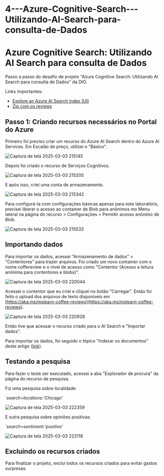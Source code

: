 # 4---Azure-Cognitive-Search---Utilizando-AI-Search-para-consulta-de-Dados

# Azure Cognitive Search: Utilizando AI Search para consulta de Dados

Passo a passo do desafio de projeto "Azure Cognitive Search: Utilizando AI Search para consulta de Dados" da DIO.

Links importantes:

- [Explore an Azure AI Search index (UI)](https://aka.ms/ai900-ai-search)
- [Zip com os reviews](https://aka.ms/mslearn-coffee-reviews)

## Passo 1: Criando recursos necessários no Portal do Azure

Primeiro foi preciso criar um recurso do Azure AI Search dentro do Azure AI Services. Em Escalão de preço, utilizei o "Básico".

![Captura de tela 2025-03-03 215145](https://github.com/user-attachments/assets/03ac9482-a6be-421c-9f37-28c0c7afeb44)


Depois foi criado o recurso de Serviços Cognitivos.

![Captura de tela 2025-03-03 215205](https://github.com/user-attachments/assets/8864d66f-05a7-43e8-9e4f-a7fd058a5805)


E após isso, criei uma conta de armazenamento.

![Captura de tela 2025-03-03 215342](https://github.com/user-attachments/assets/690ebf6b-0446-45c7-9097-fb70483a34a6)


Para configurá-la com configurações básicas apenas para este laboratório, precisei liberar o acesso ao container de Blob para anônimos mo Menu lateral na página do recurso > Configurações > Permitir acesso anônimo de Blob.

![Captura de tela 2025-03-03 215533](https://github.com/user-attachments/assets/a266fa32-1e4e-44fd-8203-18cd3be6ed50)


## Importando dados

Para importar os dados, acessei "Armazenamento de dados" > "Contentores" para trazer arquivos. Foi criado um novo container com o nome coffereview e o nível de acesso como "Contentor (Acesso a leitura anônima para contentores e blobs)".

![Captura de tela 2025-03-03 220044](https://github.com/user-attachments/assets/765e0b87-494c-46b9-abba-d4a381b908f7)


Acessei o contentor que eu criei e cliquei no botão "Carregar". Então foi feito o upload dos arquivos de texto disponíveis em [https://aka.ms/mslearn-coffee-reviews](https://aka.ms/mslearn-coffee-reviews).

![Captura de tela 2025-03-03 220928](https://github.com/user-attachments/assets/73969d48-8796-4210-bc8d-0a507ff849c2)


Então tive que acessar o recurso criado para o AI Search e "Importar dados".

Para importar os dados, foi seguido o tópico "Indexar os documentos" deste artigo ([link](https://microsoftlearning.github.io/mslearn-ai-fundamentals/Instructions/Labs/11-ai-search.html)).

## Testando a pesquisa

Para fazer o teste ser executado, acessei a aba "Explorador de procura" da página do recurso de pesquisa.

Fiz uma pesquisa sobre localidade:

`_search=locations:'Chicago'_

![Captura de tela 2025-03-03 222359](https://github.com/user-attachments/assets/3701b436-f1fd-4266-871c-38bc1e6a34f2)


E outra pesquisa sobre opiniões positivas:

`_search=sentiment:'positive'_

![Captura de tela 2025-03-03 223118](https://github.com/user-attachments/assets/95c31dcf-0422-46b1-ad55-b5e128f73369)




## Excluindo os recursos criados

Para finalizar o projeto, exclui todos os recursos criados para evitar gastos surpresas.
